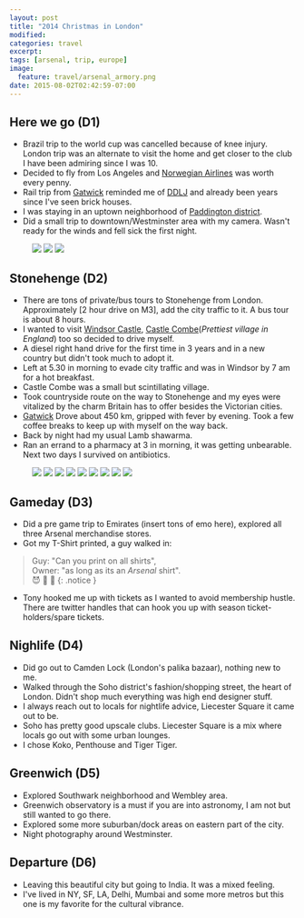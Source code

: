 ```yaml
---
layout: post
title: "2014 Christmas in London"
modified:
categories: travel
excerpt:
tags: [arsenal, trip, europe]
image:
  feature: travel/arsenal_armory.png
date: 2015-08-02T02:42:59-07:00
---
```


## Here we go (D1)
- Brazil trip to the world cup was cancelled because of knee injury. London trip was an alternate to visit the home and get closer to the club I have been admiring since I was 10.
- Decided to fly from Los Angeles and [Norwegian Airlines](http://www.norwegian.com/us/) was worth every penny.
- Rail trip from <a href="https://maps.google.com/maps?q=Gatwick+Airport/" class="popup-gmaps">Gatwick</a> reminded me of [DDLJ](https://farm4.staticflickr.com/3759/20037286520_794452abfe_o.png) and already been years since I've seen brick houses.
- I was staying in an uptown neighborhood of <a href="https://maps.google.com/maps?q=Paddington+London/" class="popup-gmaps">Paddington district</a>.
- Did a small trip to downtown/Westminster area with my camera. Wasn't ready for the winds and fell sick the first night.

<figure class="third">
    <a href="https://farm9.staticflickr.com/8838/18088875139_07f466b261_b.jpg" title="Next to tower"><img src="https://farm9.staticflickr.com/8838/18088875139_07f466b261_m.jpg"></a>
    <a href="https://farm9.staticflickr.com/8789/18248611296_4e2096f9de_b.jpg" title="Tunnel"><img src="https://farm9.staticflickr.com/8789/18248611296_4e2096f9de_m.jpg"></a>
    <a href="https://farm8.staticflickr.com/7706/18115104151_2b7f3cd1f5_b.jpg" title="<h3>Walking thames-side</h3>"><img src="https://farm8.staticflickr.com/7706/18115104151_2b7f3cd1f5_m.jpg"></a>
</figure>

## Stonehenge (D2)
- There are tons of private/bus tours to Stonehenge from London. Approximately [2 hour drive on M3], add the city traffic to it. A bus tour is about 8 hours.
- I wanted to visit <a href="https://maps.google.com/maps?q=Windsor+Castle/+London" class="popup-gmaps">Windsor Castle</a>, [Castle Combe](https://sites.google.com/site/castlecombewiltshire/)(_Prettiest village in England_) too so decided to drive myself.
- A diesel right hand drive for the first time in 3 years and in a new country but didn't took much to adopt it.
- Left at 5.30 in morning to evade city traffic and was in Windsor by 7 am for a hot breakfast.
- Castle Combe was a small but scintillating village.
- Took countryside route on the way to Stonehenge and my eyes were vitalized by the charm Britain has to offer besides the Victorian cities.
- <a href="https://www.google.com/maps/embed/v1/directions?origin=San+Francisco+Airport,+San+Francisco,+CA,+United+States&destination=NYC,+NY,+United+States&key={{ site.owner.google-maps}}" class="popup-gmaps">Gatwick</a> Drove about 450 km, gripped with fever by evening. Took a few coffee breaks to keep up with myself on the way back.
- Back by night had my usual Lamb shawarma.
- Ran an errand to a pharmacy at 3 in morning, it was getting unbearable. Next two days I survived on antibiotics.

<figure class="third">
    <a href="https://farm9.staticflickr.com/8826/18110578002_9f88050325_b.jpg" title="My ride - Turbocharged diesel VW Golf"><img src="https://farm9.staticflickr.com/8826/18110578002_9f88050325_m.jpg"></a>
    <a href="https://farm8.staticflickr.com/7723/17926136478_51d93f09b7_b.jpg" title="Deserted early morning, Windsor."><img src="https://farm8.staticflickr.com/7723/17926136478_51d93f09b7_m.jpg"></a>
    <a href="https://farm9.staticflickr.com/8819/18110595932_1bd451b4fe_b.jpg" title="Windsor Castle long walk"><img src="https://farm9.staticflickr.com/8819/18110595932_1bd451b4fe_m.jpg"></a>
    <a href="https://farm8.staticflickr.com/7724/18110571582_858b5ed249_b.jpg" title="Entering Castle Combe village"><img src="https://farm8.staticflickr.com/7724/18110571582_858b5ed249_m.jpg"></a>
    <a href="https://farm9.staticflickr.com/8788/18115019381_9b855fa28b_b.jpg" title="Castle Combe."><img src="https://farm9.staticflickr.com/8788/18115019381_9b855fa28b_m.jpg"></a>
    <a href="https://farm9.staticflickr.com/8843/18115027331_2b746847e5_b.jpg" title="Canal by the village."><img src="https://farm9.staticflickr.com/8843/18115027331_2b746847e5_m.jpg"></a>
    <a href="https://farm8.staticflickr.com/7791/17493448933_22267369a0_b.jpg" title="Median of the village."><img src="https://farm8.staticflickr.com/7791/17493448933_22267369a0_m.jpg"></a>
    <a href="https://farm8.staticflickr.com/7679/18115048621_5a34f9b948_b.jpg" title="More Castle Combe."><img src="https://farm8.staticflickr.com/7679/18115048621_5a34f9b948_m.jpg"></a>
    <a href="https://farm9.staticflickr.com/8858/18088834629_f879467bb1_b.jpg" title="Stonehenge."><img src="https://farm9.staticflickr.com/8858/18088834629_f879467bb1_m.jpg"></a>
</figure>

## Gameday (D3)
- Did a pre game trip to Emirates (insert tons of emo here), explored all three Arsenal merchandise stores.
- Got my T-Shirt printed, a guy walked in:

> Guy: "Can you print on all shirts",<br />
Owner: "as long as its an *Arsenal* shirt". <br />
:smiling_imp: :facepunch: :clap:
{: .notice }

- Tony hooked me up with tickets as I wanted to avoid membership hustle. There are twitter handles that can hook you up with season ticket-holders/spare tickets.

<!-- images and t shirt printing video -->

## Nighlife (D4)
- Did go out to Camden Lock (London's palika bazaar), nothing new to me.
- Walked through the Soho district's fashion/shopping street, the heart of London. Didn't shop much everything was high end designer stuff.
- I always reach out to locals for nightlife advice, Liecester Square it came out to be.
- Soho has pretty good upscale clubs. Liecester Square is a mix where locals go out with some urban lounges.
- I chose Koko, Penthouse and Tiger Tiger.

## Greenwich (D5)
- Explored Southwark neighborhood and Wembley area.
- Greenwich observatory is a must if you are into astronomy, I am not but still wanted to go there.
- Explored some more suburban/dock areas on eastern part of the city.
- Night photography around Westminster.

## Departure (D6)
- Leaving this beautiful city but going to India. It was a mixed feeling.
- I've lived in NY, SF, LA, Delhi, Mumbai and some more metros but this one is my favorite for the cultural vibrance.
